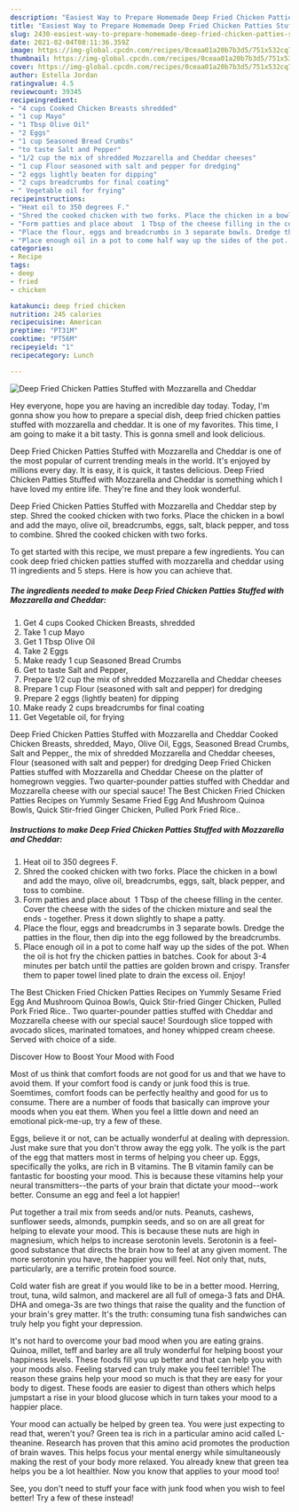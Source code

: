 ```yaml
---
description: "Easiest Way to Prepare Homemade Deep Fried Chicken Patties Stuffed with Mozzarella and Cheddar"
title: "Easiest Way to Prepare Homemade Deep Fried Chicken Patties Stuffed with Mozzarella and Cheddar"
slug: 2430-easiest-way-to-prepare-homemade-deep-fried-chicken-patties-stuffed-with-mozzarella-and-cheddar
date: 2021-02-04T08:11:36.359Z
image: https://img-global.cpcdn.com/recipes/0ceaa01a20b7b3d5/751x532cq70/deep-fried-chicken-patties-stuffed-with-mozzarella-and-cheddar-recipe-main-photo.jpg
thumbnail: https://img-global.cpcdn.com/recipes/0ceaa01a20b7b3d5/751x532cq70/deep-fried-chicken-patties-stuffed-with-mozzarella-and-cheddar-recipe-main-photo.jpg
cover: https://img-global.cpcdn.com/recipes/0ceaa01a20b7b3d5/751x532cq70/deep-fried-chicken-patties-stuffed-with-mozzarella-and-cheddar-recipe-main-photo.jpg
author: Estella Jordan
ratingvalue: 4.5
reviewcount: 39345
recipeingredient:
- "4 cups Cooked Chicken Breasts shredded"
- "1 cup Mayo"
- "1 Tbsp Olive Oil"
- "2 Eggs"
- "1 cup Seasoned Bread Crumbs"
- "to taste Salt and Pepper"
- "1/2 cup the mix of shredded Mozzarella and Cheddar cheeses"
- "1 cup Flour seasoned with salt and pepper for dredging"
- "2 eggs lightly beaten for dipping"
- "2 cups breadcrumbs for final coating"
- " Vegetable oil for frying"
recipeinstructions:
- "Heat oil to 350 degrees F."
- "Shred the cooked chicken with two forks. Place the chicken in a bowl and add the mayo, olive oil, breadcrumbs, eggs, salt, black pepper, and toss to combine."
- "Form patties and place about  1 Tbsp of the cheese filling in the center. Cover the cheese with the sides of the chicken mixture and seal the ends  together. Press it down slightly to shape a patty."
- "Place the flour, eggs and breadcrumbs in 3 separate bowls. Dredge the patties in the flour, then dip into the egg followed by the breadcrumbs."
- "Place enough oil in a pot to come half way up the sides of the pot. When the oil is hot fry the chicken patties in batches. Cook for about 3-4 minutes per batch until the patties are golden brown and crispy. Transfer them to paper towel lined plate to drain the excess oil. Enjoy!"
categories:
- Recipe
tags:
- deep
- fried
- chicken

katakunci: deep fried chicken 
nutrition: 245 calories
recipecuisine: American
preptime: "PT31M"
cooktime: "PT56M"
recipeyield: "1"
recipecategory: Lunch

---
```



![Deep Fried Chicken Patties Stuffed with Mozzarella and Cheddar](https://img-global.cpcdn.com/recipes/0ceaa01a20b7b3d5/751x532cq70/deep-fried-chicken-patties-stuffed-with-mozzarella-and-cheddar-recipe-main-photo.jpg)

Hey everyone, hope you are having an incredible day today. Today, I'm gonna show you how to prepare a special dish, deep fried chicken patties stuffed with mozzarella and cheddar. It is one of my favorites. This time, I am going to make it a bit tasty. This is gonna smell and look delicious.

Deep Fried Chicken Patties Stuffed with Mozzarella and Cheddar is one of the most popular of current trending meals in the world. It's enjoyed by millions every day. It is easy, it is quick, it tastes delicious. Deep Fried Chicken Patties Stuffed with Mozzarella and Cheddar is something which I have loved my entire life. They're fine and they look wonderful.

Deep Fried Chicken Patties Stuffed with Mozzarella and Cheddar step by step. Shred the cooked chicken with two forks. Place the chicken in a bowl and add the mayo, olive oil, breadcrumbs, eggs, salt, black pepper, and toss to combine. Shred the cooked chicken with two forks.


To get started with this recipe, we must prepare a few ingredients. You can cook deep fried chicken patties stuffed with mozzarella and cheddar using 11 ingredients and 5 steps. Here is how you can achieve that.

<!--inarticleads1-->

##### The ingredients needed to make Deep Fried Chicken Patties Stuffed with Mozzarella and Cheddar:

1. Get 4 cups Cooked Chicken Breasts, shredded
1. Take 1 cup Mayo
1. Get 1 Tbsp Olive Oil
1. Take 2 Eggs
1. Make ready 1 cup Seasoned Bread Crumbs
1. Get to taste Salt and Pepper,
1. Prepare 1/2 cup the mix of shredded Mozzarella and Cheddar cheeses
1. Prepare 1 cup Flour (seasoned with salt and pepper) for dredging
1. Prepare 2 eggs (lightly beaten) for dipping
1. Make ready 2 cups breadcrumbs for final coating
1. Get  Vegetable oil, for frying


Deep Fried Chicken Patties Stuffed with Mozzarella and Cheddar Cooked Chicken Breasts, shredded, Mayo, Olive Oil, Eggs, Seasoned Bread Crumbs, Salt and Pepper,, the mix of shredded Mozzarella and Cheddar cheeses, Flour (seasoned with salt and pepper) for dredging Deep Fried Chicken Patties stuffed with Mozzarella and Cheddar Cheese on the platter of homegrown veggies. Two quarter-pounder patties stuffed with Cheddar and Mozzarella cheese with our special sauce! The Best Chicken Fried Chicken Patties Recipes on Yummly Sesame Fried Egg And Mushroom Quinoa Bowls, Quick Stir-fried Ginger Chicken, Pulled Pork Fried Rice.. 

<!--inarticleads2-->

##### Instructions to make Deep Fried Chicken Patties Stuffed with Mozzarella and Cheddar:

1. Heat oil to 350 degrees F.
1. Shred the cooked chicken with two forks. Place the chicken in a bowl and add the mayo, olive oil, breadcrumbs, eggs, salt, black pepper, and toss to combine.
1. Form patties and place about  1 Tbsp of the cheese filling in the center. Cover the cheese with the sides of the chicken mixture and seal the ends  - together. Press it down slightly to shape a patty.
1. Place the flour, eggs and breadcrumbs in 3 separate bowls. Dredge the patties in the flour, then dip into the egg followed by the breadcrumbs.
1. Place enough oil in a pot to come half way up the sides of the pot. When the oil is hot fry the chicken patties in batches. Cook for about 3-4 minutes per batch until the patties are golden brown and crispy. Transfer them to paper towel lined plate to drain the excess oil. Enjoy!


The Best Chicken Fried Chicken Patties Recipes on Yummly Sesame Fried Egg And Mushroom Quinoa Bowls, Quick Stir-fried Ginger Chicken, Pulled Pork Fried Rice.. Two quarter-pounder patties stuffed with Cheddar and Mozzarella cheese with our special sauce! Sourdough slice topped with avocado slices, marinated tomatoes, and honey whipped cream cheese. Served with choice of a side. 

Discover How to Boost Your Mood with Food


Most of us think that comfort foods are not good for us and that we have to avoid them. If your comfort food is candy or junk food this is true. Soemtimes, comfort foods can be perfectly healthy and good for us to consume. There are a number of foods that basically can improve your moods when you eat them. When you feel a little down and need an emotional pick-me-up, try a few of these.

Eggs, believe it or not, can be actually wonderful at dealing with depression. Just make sure that you don't throw away the egg yolk. The yolk is the part of the egg that matters most in terms of helping you cheer up. Eggs, specifically the yolks, are rich in B vitamins. The B vitamin family can be fantastic for boosting your mood. This is because these vitamins help your neural transmitters--the parts of your brain that dictate your mood--work better. Consume an egg and feel a lot happier!

Put together a trail mix from seeds and/or nuts. Peanuts, cashews, sunflower seeds, almonds, pumpkin seeds, and so on are all great for helping to elevate your mood. This is because these nuts are high in magnesium, which helps to increase serotonin levels. Serotonin is a feel-good substance that directs the brain how to feel at any given moment. The more serotonin you have, the happier you will feel. Not only that, nuts, particularly, are a terrific protein food source.

Cold water fish are great if you would like to be in a better mood. Herring, trout, tuna, wild salmon, and mackerel are all full of omega-3 fats and DHA. DHA and omega-3s are two things that raise the quality and the function of your brain's grey matter. It's the truth: consuming tuna fish sandwiches can truly help you fight your depression. 

It's not hard to overcome your bad mood when you are eating grains. Quinoa, millet, teff and barley are all truly wonderful for helping boost your happiness levels. These foods fill you up better and that can help you with your moods also. Feeling starved can truly make you feel terrible! The reason these grains help your mood so much is that they are easy for your body to digest. These foods are easier to digest than others which helps jumpstart a rise in your blood glucose which in turn takes your mood to a happier place.

Your mood can actually be helped by green tea. You were just expecting to read that, weren't you? Green tea is rich in a particular amino acid called L-theanine. Research has proven that this amino acid promotes the production of brain waves. This helps focus your mental energy while simultaneously making the rest of your body more relaxed. You already knew that green tea helps you be a lot healthier. Now you know that applies to your mood too!

See, you don't need to stuff your face with junk food when you wish to feel better! Try a few of these instead!

